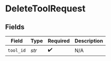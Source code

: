 # DeleteToolRequest


## Fields

| Field              | Type               | Required           | Description        |
| ------------------ | ------------------ | ------------------ | ------------------ |
| `tool_id`          | *str*              | :heavy_check_mark: | N/A                |